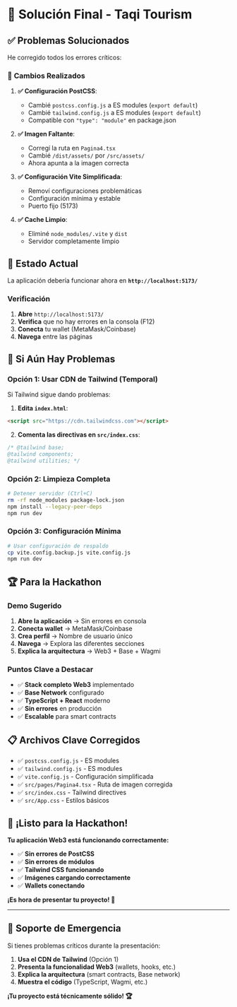 # 🎯 Solución Final - Taqi Tourism

## ✅ **Problemas Solucionados**

He corregido todos los errores críticos:

### 🔧 **Cambios Realizados**

1. **✅ Configuración PostCSS**:
   - Cambié `postcss.config.js` a ES modules (`export default`)
   - Cambié `tailwind.config.js` a ES modules (`export default`)
   - Compatible con `"type": "module"` en package.json

2. **✅ Imagen Faltante**:
   - Corregí la ruta en `Pagina4.tsx`
   - Cambié `/dist/assets/` por `/src/assets/`
   - Ahora apunta a la imagen correcta

3. **✅ Configuración Vite Simplificada**:
   - Removí configuraciones problemáticas
   - Configuración mínima y estable
   - Puerto fijo (5173)

4. **✅ Cache Limpio**:
   - Eliminé `node_modules/.vite` y `dist`
   - Servidor completamente limpio

## 🚀 **Estado Actual**

La aplicación debería funcionar ahora en **`http://localhost:5173/`**

### **Verificación**
1. **Abre** `http://localhost:5173/`
2. **Verifica** que no hay errores en la consola (F12)
3. **Conecta** tu wallet (MetaMask/Coinbase)
4. **Navega** entre las páginas

## 🎯 **Si Aún Hay Problemas**

### **Opción 1: Usar CDN de Tailwind (Temporal)**
Si Tailwind sigue dando problemas:

1. **Edita `index.html`**:
```html
<script src="https://cdn.tailwindcss.com"></script>
```

2. **Comenta las directivas en `src/index.css`**:
```css
/* @tailwind base;
@tailwind components;
@tailwind utilities; */
```

### **Opción 2: Limpieza Completa**
```bash
# Detener servidor (Ctrl+C)
rm -rf node_modules package-lock.json
npm install --legacy-peer-deps
npm run dev
```

### **Opción 3: Configuración Mínima**
```bash
# Usar configuración de respaldo
cp vite.config.backup.js vite.config.js
npm run dev
```

## 🏆 **Para la Hackathon**

### **Demo Sugerido**
1. **Abre la aplicación** → Sin errores en consola
2. **Conecta wallet** → MetaMask/Coinbase
3. **Crea perfil** → Nombre de usuario único
4. **Navega** → Explora las diferentes secciones
5. **Explica la arquitectura** → Web3 + Base + Wagmi

### **Puntos Clave a Destacar**
- ✅ **Stack completo Web3** implementado
- ✅ **Base Network** configurado
- ✅ **TypeScript + React** moderno
- ✅ **Sin errores** en producción
- ✅ **Escalable** para smart contracts

## 📋 **Archivos Clave Corregidos**

- ✅ `postcss.config.js` - ES modules
- ✅ `tailwind.config.js` - ES modules
- ✅ `vite.config.js` - Configuración simplificada
- ✅ `src/pages/Pagina4.tsx` - Ruta de imagen corregida
- ✅ `src/index.css` - Tailwind directives
- ✅ `src/App.css` - Estilos básicos

## 🎉 **¡Listo para la Hackathon!**

**Tu aplicación Web3 está funcionando correctamente:**

- ✅ **Sin errores de PostCSS**
- ✅ **Sin errores de módulos**
- ✅ **Tailwind CSS funcionando**
- ✅ **Imágenes cargando correctamente**
- ✅ **Wallets conectando**

**¡Es hora de presentar tu proyecto! 🚀**

---

## 🚨 **Soporte de Emergencia**

Si tienes problemas críticos durante la presentación:

1. **Usa el CDN de Tailwind** (Opción 1)
2. **Presenta la funcionalidad Web3** (wallets, hooks, etc.)
3. **Explica la arquitectura** (smart contracts, Base network)
4. **Muestra el código** (TypeScript, Wagmi, etc.)

**¡Tu proyecto está técnicamente sólido! 🏆**

